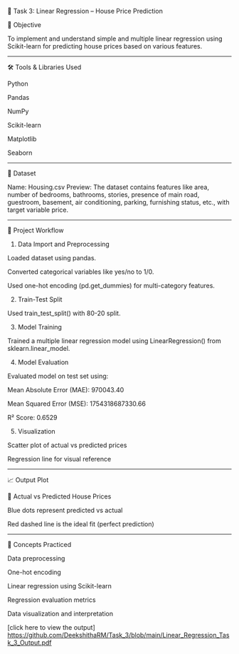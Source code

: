 🏡 Task 3: Linear Regression – House Price Prediction

📌 Objective

To implement and understand simple and multiple linear regression using Scikit-learn for predicting house prices based on various features.


---

🛠 Tools & Libraries Used

Python

Pandas

NumPy

Scikit-learn

Matplotlib

Seaborn



---

📂 Dataset

Name: Housing.csv
Preview:
The dataset contains features like area, number of bedrooms, bathrooms, stories, presence of main road, guestroom, basement, air conditioning, parking, furnishing status, etc., with target variable price.


---

🚀 Project Workflow

1. Data Import and Preprocessing

Loaded dataset using pandas.

Converted categorical variables like yes/no to 1/0.

Used one-hot encoding (pd.get_dummies) for multi-category features.


2. Train-Test Split

Used train_test_split() with 80-20 split.


3. Model Training

Trained a multiple linear regression model using LinearRegression() from sklearn.linear_model.


4. Model Evaluation

Evaluated model on test set using:

Mean Absolute Error (MAE): 970043.40

Mean Squared Error (MSE): 1754318687330.66

R² Score: 0.6529


5. Visualization

Scatter plot of actual vs predicted prices

Regression line for visual reference



---

📈 Output Plot

📌 Actual vs Predicted House Prices

Blue dots represent predicted vs actual

Red dashed line is the ideal fit (perfect prediction)



---



🧠 Concepts Practiced

Data preprocessing

One-hot encoding

Linear regression using Scikit-learn

Regression evaluation metrics

Data visualization and interpretation

[click here to view the output]
https://github.com/DeekshithaRM/Task_3/blob/main/Linear_Regression_Task_3_Output.pdf
